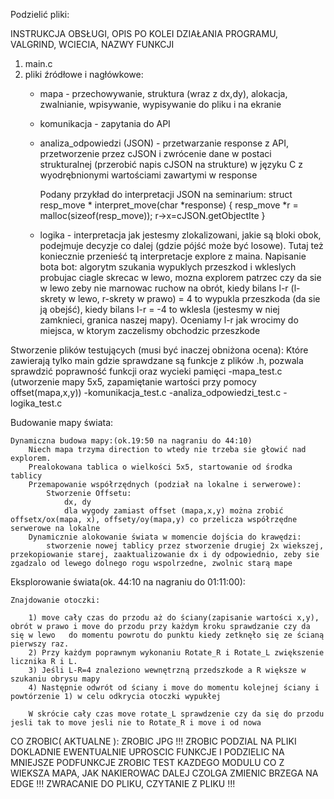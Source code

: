 Podzielić pliki:

INSTRUKCJA OBSŁUGI, OPIS PO KOLEI DZIAŁANIA PROGRAMU, VALGRIND, WCIECIA, NAZWY FUNKCJI
1) main.c
2) pliki źródłowe i nagłówkowe:
    - mapa - przechowywanie, struktura (wraz z dx,dy), alokacja, zwalnianie, wpisywanie, wypisywanie do pliku i na ekranie 
    - komunikacja - zapytania do API
    - analiza_odpowiedzi (JSON) - przetwarzanie response z API, przetworzenie przez cJSON i zwrócenie dane w postaci strukturalnej (przerobić napis cJSON na strukture) w języku C z wyodrębnionymi wartościami zawartymi w response
        
        Podany przykład do interpretacji JSON na seminarium:
            struct resp_move * interpret_move(char *response)
            {
                resp_move *r = malloc(sizeof(resp_move));
                r->x=cJSON.getObjectIte
            }

    - logika - interpretacja jak jestesmy zlokalizowani, jakie są bloki obok, podejmuje decyzje co dalej (gdzie pójść może być losowe). Tutaj też koniecznie przenieść tą interpretacje explore z maina. Napisanie bota
        bot:
        algorytm szukania wypuklych przeszkod i wkleslych probujac ciagle skrecac w lewo, mozna explorem patrzec czy da sie w lewo zeby nie marnowac ruchow na obrót, kiedy bilans l-r (l-skrety w lewo, r-skrety w prawo) = 4 to wypukla przeszkoda (da sie ją obejść), kiedy bilans l-r = -4 to wklesla (jestesmy w niej zamknieci, granica naszej mapy). Oceniamy l-r jak wrocimy do miejsca, w ktorym zaczelismy obchodzic przeszkode

Stworzenie plików testujących (musi być inaczej obniżona ocena):
    Które zawierają tylko main gdzie sprawdzane są funkcje z plików .h, pozwala sprawdzić poprawność funkcji oraz wycieki pamięci
    -mapa_test.c (utworzenie mapy 5x5, zapamiętanie wartości przy pomocy offset(mapa,x,y))
    -komunikacja_test.c
    -analiza_odpowiedzi_test.c
    -logika_test.c

Budowanie mapy świata:

    Dynamiczna budowa mapy:(ok.19:50 na nagraniu do 44:10)
        Niech mapa trzyma direction to wtedy nie trzeba sie głowić nad explorem.
        Prealokowana tablica o wielkości 5x5, startowanie od środka tablicy
        Przemapowanie współrzędnych (podział na lokalne i serwerowe):
            Stworzenie Offsetu: 
                dx, dy 
                dla wygody zamiast offset (mapa,x,y) można zrobić offsetx/ox(mapa, x), offsety/oy(mapa,y) co przelicza współrzędne serwerowe na lokalne
        Dynamicznie alokowanie świata w momencie dojścia do krawędzi: 
            stworzenie nowej tablicy przez stworzenie drugiej 2x wiekszej, przekopiowanie starej, zaaktualizowanie dx i dy odpowiednio, zeby sie zgadzalo od lewego dolnego rogu wspolrzedne, zwolnic starą mape
Eksplorowanie świata(ok. 44:10 na nagraniu do 01:11:00):

    Znajdowanie otoczki:

        1) move cały czas do przodu aż do ściany(zapisanie wartości x,y), obrót w prawo i move do przodu przy każdym kroku sprawdzanie czy da się w lewo   do momentu powrotu do punktu kiedy zetknęło się ze ścianą pierwszy raz.
        2) Przy każdym poprawnym wykonaniu Rotate_R i Rotate_L zwiększenie licznika R i L.
        3) Jeśli L-R=4 znaleziono wewnętrzną przedszkode a R większe w szukaniu obrysu mapy
        4) Następnie odwrót od ściany i move do momentu kolejnej ściany i powtórzenie 1) w celu odkrycia otoczki wypukłej

        W skrócie cały czas move rotate_L sprawdzenie czy da się do przodu jesli tak to move jesli nie to Rotate_R i move i od nowa 


CO ZROBIC( AKTUALNE ):
    ZROBIC JPG !!!
    ZROBIC PODZIAL NA PLIKI DOKLADNIE
    EWENTUALNIE UPROSCIC FUNKCJE I PODZIELIC NA MNIEJSZE PODFUNKCJE
    ZROBIC TEST KAZDEGO MODULU
    CO Z WIEKSZA MAPA, JAK NAKIEROWAC DALEJ CZOLGA
    ZMIENIC BRZEGA NA EDGE !!!
    ZWRACANIE DO PLIKU, CZYTANIE Z PLIKU !!!